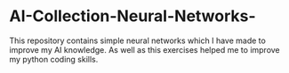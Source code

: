 # AI-Collection-Neural-Networks-
This repository contains simple neural networks which I have made to improve my AI knowledge. As well as this exercises helped me to improve my python coding skills.

